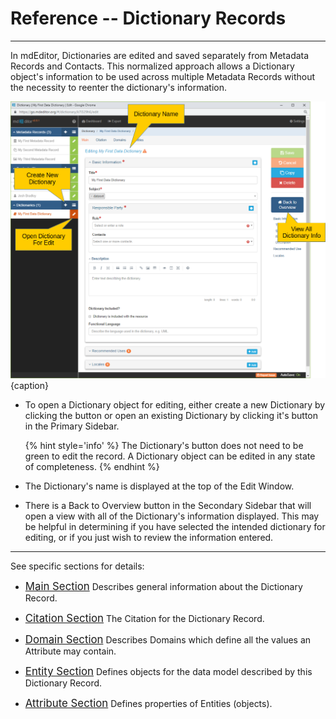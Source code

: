 # Reference -- Dictionary Records
---

In mdEditor, <span class="md-panel">Dictionaries</span> are edited and saved separately from <span class="md-panel">Metadata Records</span> and <span class="md-panel">Contacts</span>.  This normalized approach allows a <span class="md-panel">Dictionary</span> object's information to be used across multiple <span class="md-panel">Metadata Records</span> without the necessity to reenter the dictionary's information.   

![Dictionary Main Edit Window](/assets/reference/edit-objects/dictionary/main/main-section.png){caption}

 * To open a <span class="md-panel">Dictionary</span> object for editing, either create a new <span class="md-panel">Dictionary</span> by clicking the <span class="btn btn-primary btn-xs"> <i class="fa fa-plus"> </i></span> button or open an existing <span class="md-panel">Dictionary</span> by clicking it's <span class="btn btn-success btn-xs"> <i class="fa fa-pencil"> </i></span> button in the <span class="md-window">Primary Sidebar</span>. 
 
   {% hint style='info' %}
 The <span class="md-panel">Dictionary</span>'s <span class="btn btn-success btn-xs"> <i class="fa fa-pencil"> </i></span> button does not need to be green to edit the record.  A <span class="md-panel">Dictionary</span> object can be edited in any state of completeness.
   {% endhint %}
   
 * The <span class="md-panel">Dictionary</span>'s name is displayed at the top of the <span class="md-window">Edit Window</span>.
 
 * There is a <span class="btn btn-primary btn-xs"> <i class="fa fa-home"> </i> Back to Overview</span> button in the <span class="md-window">Secondary Sidebar</span> that will open a view with all of the <span class="md-panel">Dictionary</span>'s information displayed. This may be helpful in determining if you have selected the intended dictionary for editing, or if you just wish to review the information entered.  

---

See specific sections for details:

 * [<span class="md-section" style="font-size: larger">Main Section</span>](main-panels/main-section.md)  Describes general information about the <span class="md-panel">Dictionary Record</span>. 

 * [<span class="md-section" style="font-size: larger">Citation Section</span>](citation-panels/citation-section.md)  The <span class="md-panel">Citation</span> for the <span class="md-panel">Dictionary Record</span>. 

 * [<span class="md-section" style="font-size: larger">Domain Section</span>](domain-panels/domain-section.md)  Describes <span class="md-panel">Domains</span> which define all the values an <span class="md-panel">Attribute</span> may contain.

 * [<span class="md-section" style="font-size: larger">Entity Section</span>](entity-panels/entity-section.md)  Defines objects for the data model described by this <span class="md-panel">Dictionary Record</span>. 
 
 * [<span class="md-section" style="font-size: larger">Attribute Section</span>](attribute-panels/attribute-section.md)  Defines properties of <span class="md-panel">Entities</span> (objects).
